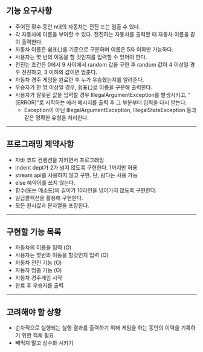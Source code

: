 ## 기능 요구사항

- 주어진 횟수 동안 n대의 자동차는 전진 또는 멈출 수 있다.
- 각 자동차에 이름을 부여할 수 있다. 전진하는 자동차를 출력할 때 자동차 이름을 같이 출력한다.
- 자동차 이름은 쉼표(,)를 기준으로 구분하며 이름은 5자 이하만 가능하다.
- 사용자는 몇 번의 이동을 할 것인지를 입력할 수 있어야 한다.
- 전진는 조건은 0에서 9 사이에서 random 값을 구한 후 random 값이 4 이상일 경우 전진하고, 3 이하의 값이면 멈춘다.
- 자동차 경주 게임을 완료한 후 누가 우승했는지를 알려준다.
- 우승자가 한 명 이상일 경우, 쉼표(,)로 이름을 구분해 출력한다.
- 사용자가 잘못된 값을 입력할 경우 IllegalArgumentException를 발생시키고, "[ERROR]"로 시작하는 에러 메시지를 출력 후 그 부분부터 입력을 다시 받는다.
    - Exception이 아닌 IllegalArgumentException, IllegalStateException 등과 같은 명확한 유형을 처리한다.

---

## 프로그래밍 제약사항

- 자바 코드 컨벤션을 지키면서 프로그래밍
- indent dept가 2가 넘지 않도록 구현한다. 1까지만 허용
- stream api를 사용하지 않고 구현. 단, 람다는 사용 가능
- else 예약어를 쓰지 않는다.
- 함수(또는 메소드)의 길이가 10라인을 넘어가지 않도록 구현한다.
- 일급콜렉션을 활용해 구현한다.
- 모든 원시값과 문자열을 포장한다.

---

## 구현할 기능 목록

- 자동차의 이름을 입력 (O)
- 사용자는 몇번의 이동을 할것인지 입력 (O)
- 자동차 전진 기능 (O)
- 자동자 멈춤 기능 (O)
- 자동차 경주게임 시작
- 완료 후 우승자를 출력

---

## 고려해야 할 상황
- 순차적으로 실행되는 실행 결과를 출력하기 위해 게임을 하는 동안의 이력을 기록하기 위한 객체 필요
- 빼먹지 말고 상수화 시키기




